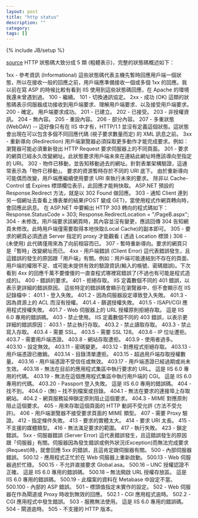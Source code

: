 ```yaml
---
layout: post
title: "http status"
description: ""
category:
tags: []
---
```

{% include JB/setup %}

[source](http://blog.miniasp.com/post/2009/01/16/Web-developer-should-know-about-HTTP-Status-Code.aspx)
HTTP 狀態碼大致分成 5 類 (粗體表示)，完整的狀態碼概述如下：

1xx - 參考資訊 (Informational)
這些狀態碼代表主機先暫時回應用戶端一個狀態，所以在接收一般的回應之前，用戶端應準備接收一個或多個 1xx 的回應。我以前在寫 ASP 的時候比較有看到 IIS 使用到這些狀態碼回應，在 Apache 的環境我還未曾遇到過。
100 - 繼續。
101 - 切換通訊協定。
2xx - 成功 (OK)
這類的狀態碼表示伺服器成功接收到用戶端要求、理解用戶端要求、以及接受用戶端要求。
200 - 確定。 用戶端要求成功。
201 - 已建立。
202 - 已接受。
203 - 非授權資訊。
204 - 無內容。
205 - 重設內容。
206 - 部分內容。
207 - 多重狀態 (WebDAV) -- 這好像只有在 IIS 中才有，HTTP/1.1 並沒有定義這個狀態。這狀態會出現在可以包含多個不同回應代碼 (視子要求數量而定) 的 XML 訊息之前。
3xx - 重新導向 (Redirection)
用戶端瀏覽器必須採取更多動作才能完成要求。例如：瀏覽器可能必須重新發出 HTTP Request 要求伺服器上的不同頁面。
301 - 要求的網頁已經永久改變網址。此狀態要求用戶端未來在連結此網址時應該導向至指定的 URI。
302 - 物件已移動，並告知移動過去的網址。針對表單架構驗證，這通常表示為「物件已移動」。 要求的資源暫時存於不同的 URI 底下。 由於重新導向可能偶而改變，用戶端應繼續使用要求 URI 來執行未來的要求。 除非以 Cache-Control 或 Expires 標頭欄位表示，此回應才能夠快取。
ASP.NET 預設的 Response.Redirect 方法，就是以 302 Found 做回應。
303 - 通知 Client 連到另一個網址去查看上傳表單的結果(POST 變成 GET)，當使用程式作網頁轉向時，會回應此訊息。
在 ASP.NET 中要輸出 HTTP 303 轉向的程式碼如下：
Response.StatusCode = 303;
Response.RedirectLocation = "/PageB.aspx";
304 - 未修改。用戶端要求該網頁時，其內容並沒有變更，應該回傳 304 告知網頁未修改。此時用戶端僅需要取得本地快取(Local Cache)的副本即可。
305 - 要求的網頁必須透過 Server 指定的 proxy 才能觀看 ( 透過 Location 標頭 )
306 - (未使用) 此代碼僅用來為了向前相容而已。
307 - 暫時重新導向。要求的網頁只是「暫時」改變網址而已。
4xx - 用戶端錯誤 (Client Error)
這代表錯誤發生，且這錯誤的發生的原因跟「用戶端」有關。例如：用戶端可能連結到不存在的頁面、用戶端的權限不足、或可能未提供有效的驗證資訊(輸入的帳號、密碼錯誤)。下次看到 4xx 的回應千萬不要傻傻的一直查程式哪裡寫錯誤了(不過也有可能是程式造成的)。
400 - 錯誤的要求。
401 - 拒絕存取。 IIS 定義數個不同的 401 錯誤，以表示更詳細的錯誤原因。 這些特定的錯誤碼會顯示在瀏覽器中，但不會顯示在 IIS 記錄檔中：
401.1 - 登入失敗。
401.2 - 因為伺服器設定導致登入失敗。
401.3 - 因為資源上的 ACL 而沒有授權。
401.4 - 篩選授權失敗。
401.5 - ISAPI/CGI 應用程式授權失敗。
401.7 - Web 伺服器上的 URL 授權原則拒絕存取。 這是 IIS 6.0 專用的錯誤碼。
403 - 禁止使用。 IIS 定義數個不同的 403 錯誤，以表示更詳細的錯誤原因：
403.1 - 禁止執行存取。
403.2 - 禁止讀取存取。
403.3 - 禁止寫入存取。
403.4 - 需要 SSL。
403.5 - 需要 SSL 128。
403.6 - IP 位址遭拒。
403.7 - 需要用戶端憑證。
403.8 - 網站存取遭拒。
403.9 - 使用者過多。
403.10 - 設定無效。
403.11 - 密碼變更。
403.12 - 對應程式拒絕存取。
403.13 - 用戶端憑證已撤銷。
403.14 - 目錄清單遭拒。
403.15 - 超過用戶端存取授權數量。
403.16 - 用戶端憑證不受信任或無效。
403.17 - 用戶端憑證已經過期或尚未生效。
403.18 - 無法在目前的應用程式集區中執行要求的 URL。 這是 IIS 6.0 專用的代碼。
403.19 - 無法在這個應用程式集區中執行用戶端的 CGI。 這是 IIS 6.0 專用的代碼。
403.20 - Passport 登入失敗。 這是 IIS 6.0 專用的錯誤碼。
404 - 找不到。
404.0 - (無) – 找不到檔案或目錄。
404.1 - 無法在要求的連接埠上存取網站。
404.2 - 網頁服務延伸鎖定原則阻止這個要求。
404.3 - MIME 對應原則阻止這個要求。
405 - 用來存取這個頁面的 HTTP 動詞不受允許 (方法不受允許)。
406 - 用戶端瀏覽器不接受要求頁面的 MIME 類型。
407 - 需要 Proxy 驗證。
412 - 指定條件失敗。
413 - 要求的實體太大。
414 - 要求 URI 太長。
415 - 不支援的媒體類型。
416 - 無法滿足要求的範圍。
417 - 執行失敗。
423 - 鎖定錯誤。
5xx - 伺服器錯誤 (Server Error)
這代表錯誤發生，且這錯誤發生的原因跟「伺服器」有關。伺服器因為發生錯誤或例外狀況(Exception)而無法完成要求(Request)時，就會回應 5xx 的錯誤，且這肯定跟伺服器有關。
500 - 內部伺服器錯誤。
500.12 - 應用程式正忙於在 Web 伺服器上重新啟動。
500.13 - Web 伺服器過於忙碌。
500.15 - 不允許直接要求 Global.asa。
500.16 – UNC 授權認證不正確。 這是 IIS 6.0 專用的錯誤碼。
500.18 – 無法開啟 URL 授權存放區。 這是 IIS 6.0 專用的錯誤碼。
500.19 - 此檔案的資料在 Metabase 中設定不當。
500.100 - 內部的 ASP 錯誤。
501 – 標頭值指定未實作的設定。
502 - Web 伺服器在作為閘道或 Proxy 時收到無效的回應。
502.1 - CGI 應用程式逾時。
502.2 - CGI 應用程式中發生錯誤。
503 - 服務無法使用。 這是 IIS 6.0 專用的錯誤碼。
504 - 閘道逾時。
505 - 不支援的 HTTP 版本。
